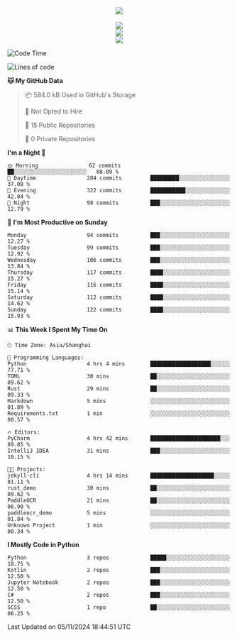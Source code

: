 <div align="center">
  <img src="https://readme-typing-svg.demolab.com?font=Zhi+Mang+Xing&size=40&pause=1000&color=000000&center=true&vCenter=true&lines=Baymax%E5%B0%8F%E6%8C%AF;Hello%20World"/><br/>
  <br/>
  <img src="https://skillicons.dev/icons?i=java,kotlin,python,c,cpp,html,css,javascript" /><br/>
  <img src="https://skillicons.dev/icons?i=spring,vue,pytorch,maven,gradle,mysql,sqlite,linux" /><br/>
  <img src="https://skillicons.dev/icons?i=idea,pycharm,webstorm,androidstudio,vscode,git,vim,md" /><br/>
</div>

<!--START_SECTION:waka-->
![Code Time](http://img.shields.io/badge/Code%20Time-386%20hrs%2044%20mins-blue)

![Lines of code](https://img.shields.io/badge/From%20Hello%20World%20I%27ve%20Written-5.3%20million%20lines%20of%20code-blue)

**🐱 My GitHub Data** 

> 📦 584.0 kB Used in GitHub's Storage 
 > 
> 🚫 Not Opted to Hire
 > 
> 📜 15 Public Repositories 
 > 
> 🔑 0 Private Repositories 
 > 
**I'm a Night 🦉** 

```text
🌞 Morning                62 commits          ██░░░░░░░░░░░░░░░░░░░░░░░   08.09 % 
🌆 Daytime                284 commits         █████████░░░░░░░░░░░░░░░░   37.08 % 
🌃 Evening                322 commits         ███████████░░░░░░░░░░░░░░   42.04 % 
🌙 Night                  98 commits          ███░░░░░░░░░░░░░░░░░░░░░░   12.79 % 
```
📅 **I'm Most Productive on Sunday** 

```text
Monday                   94 commits          ███░░░░░░░░░░░░░░░░░░░░░░   12.27 % 
Tuesday                  99 commits          ███░░░░░░░░░░░░░░░░░░░░░░   12.92 % 
Wednesday                106 commits         ███░░░░░░░░░░░░░░░░░░░░░░   13.84 % 
Thursday                 117 commits         ████░░░░░░░░░░░░░░░░░░░░░   15.27 % 
Friday                   116 commits         ████░░░░░░░░░░░░░░░░░░░░░   15.14 % 
Saturday                 112 commits         ████░░░░░░░░░░░░░░░░░░░░░   14.62 % 
Sunday                   122 commits         ████░░░░░░░░░░░░░░░░░░░░░   15.93 % 
```


📊 **This Week I Spent My Time On** 

```text
🕑︎ Time Zone: Asia/Shanghai

💬 Programming Languages: 
Python                   4 hrs 4 mins        ███████████████████░░░░░░   77.71 % 
TOML                     30 mins             ██░░░░░░░░░░░░░░░░░░░░░░░   09.62 % 
Rust                     29 mins             ██░░░░░░░░░░░░░░░░░░░░░░░   09.33 % 
Markdown                 5 mins              ░░░░░░░░░░░░░░░░░░░░░░░░░   01.89 % 
Requirements.txt         1 min               ░░░░░░░░░░░░░░░░░░░░░░░░░   00.57 % 

🔥 Editors: 
PyCharm                  4 hrs 42 mins       ██████████████████████░░░   89.85 % 
IntelliJ IDEA            31 mins             ███░░░░░░░░░░░░░░░░░░░░░░   10.15 % 

🐱‍💻 Projects: 
jekyll-cli               4 hrs 14 mins       ████████████████████░░░░░   81.11 % 
rust_demo                30 mins             ██░░░░░░░░░░░░░░░░░░░░░░░   09.62 % 
PaddleOCR                21 mins             ██░░░░░░░░░░░░░░░░░░░░░░░   06.90 % 
paddleocr_demo           5 mins              ░░░░░░░░░░░░░░░░░░░░░░░░░   01.84 % 
Unknown Project          1 min               ░░░░░░░░░░░░░░░░░░░░░░░░░   00.34 % 
```

**I Mostly Code in Python** 

```text
Python                   3 repos             █████░░░░░░░░░░░░░░░░░░░░   18.75 % 
Kotlin                   2 repos             ███░░░░░░░░░░░░░░░░░░░░░░   12.50 % 
Jupyter Notebook         2 repos             ███░░░░░░░░░░░░░░░░░░░░░░   12.50 % 
C#                       2 repos             ███░░░░░░░░░░░░░░░░░░░░░░   12.50 % 
SCSS                     1 repo              ██░░░░░░░░░░░░░░░░░░░░░░░   06.25 % 
```




 Last Updated on 05/11/2024 18:44:51 UTC
<!--END_SECTION:waka-->





